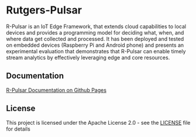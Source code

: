 # Rutgers-Pulsar
R-Pulsar is an IoT Edge Framework, that extends cloud capabilities to local devices and provides a programming model for deciding what, when, and where data get collected and processed. It has been deployed and tested on embedded devices (Raspberry Pi and Android phone) and presents an experimental evaluation that demonstrates that R-Pulsar can enable timely stream analytics by effectively leveraging edge and core resources.

## Documentation

[R-Pulsar Documentation on Github Pages](https://dbalouek.github.io/R-Pulsar/)


## License
This project is licensed under the Apache License 2.0 - see the [LICENSE](LICENSE) file for details




